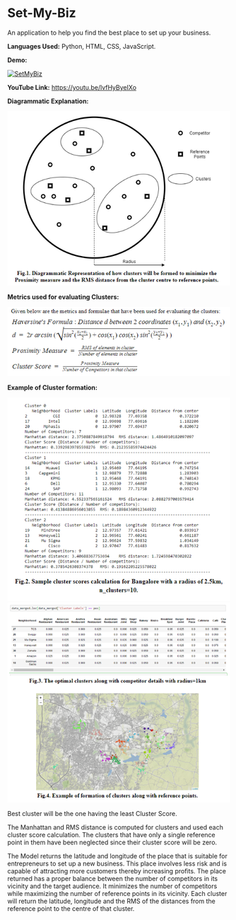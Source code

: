 # Set-My-Biz
An application to help you find the best place to set up your business.

**Languages Used:** Python, HTML, CSS, JavaScript.

**Demo:**

<a href="http://www.youtube.com/watch?feature=player_embedded&v=lvfHyByeIXo" target="_blank"><img src="http://img.youtube.com/vi/lvfHyByeIXo/0.jpg" alt="SetMyBiz" width="1000" height="600"/></a>

**YouTube Link:** https://youtu.be/lvfHyByeIXo

**Diagrammatic Explanation:**

![](images/diagram.PNG)

**Metrics used for evaluating Clusters:**

![](images/metrics.PNG)

**Example of Cluster formation:**

![](images/example.PNG)
![](images/clusters.PNG)

Best cluster will be the one having the least Cluster Score.

The Manhattan and RMS distance is computed for clusters and used each cluster score calculation. The clusters that have only a single reference point in them have been neglected since their cluster score will be zero.

The Model returns the latitude and longitude of the place that is suitable for entrepreneurs to set up a new business. This place involves less risk and is capable of attracting more customers thereby increasing profits. The place returned has a proper balance between the number of competitors in its vicinity and the target audience. It minimizes the number of competitors while maximizing the number of reference points in its vicinity. Each cluster will return the latitude, longitude and the RMS of the distances from the reference point to the centre of that cluster. 
